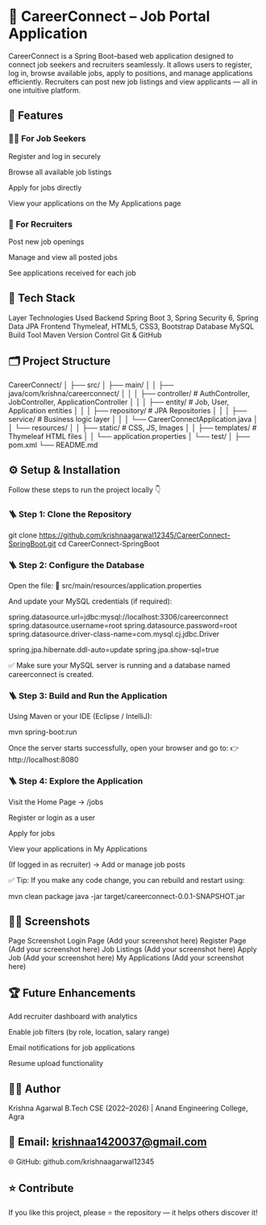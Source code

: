 # 💼 CareerConnect – Job Portal Application

CareerConnect is a Spring Boot–based web application designed to connect job seekers and recruiters seamlessly.
It allows users to register, log in, browse available jobs, apply to positions, and manage applications efficiently.
Recruiters can post new job listings and view applicants — all in one intuitive platform.

## 🚀 Features
### 👨‍💼 For Job Seekers

Register and log in securely

Browse all available job listings

Apply for jobs directly

View your applications on the My Applications page

### 🏢 For Recruiters

Post new job openings

Manage and view all posted jobs

See applications received for each job

## 🧠 Tech Stack
Layer	Technologies Used
Backend	Spring Boot 3, Spring Security 6, Spring Data JPA
Frontend	Thymeleaf, HTML5, CSS3, Bootstrap
Database	MySQL
Build Tool	Maven
Version Control	Git & GitHub
## 🗂️ Project Structure
CareerConnect/
│
├── src/
│   ├── main/
│   │   ├── java/com/krishna/careerconnect/
│   │   │   ├── controller/        # AuthController, JobController, ApplicationController
│   │   │   ├── entity/            # Job, User, Application entities
│   │   │   ├── repository/        # JPA Repositories
│   │   │   ├── service/           # Business logic layer
│   │   │   └── CareerConnectApplication.java
│   │   └── resources/
│   │       ├── static/            # CSS, JS, Images
│   │       ├── templates/         # Thymeleaf HTML files
│   │       └── application.properties
│   └── test/
│
├── pom.xml
└── README.md

## ⚙️ Setup & Installation

Follow these steps to run the project locally 👇

### 🪜 Step 1: Clone the Repository
git clone https://github.com/krishnaagarwal12345/CareerConnect-SpringBoot.git
cd CareerConnect-SpringBoot

### 🪜 Step 2: Configure the Database

Open the file:
📄 src/main/resources/application.properties

And update your MySQL credentials (if required):

spring.datasource.url=jdbc:mysql://localhost:3306/careerconnect
spring.datasource.username=root
spring.datasource.password=root
spring.datasource.driver-class-name=com.mysql.cj.jdbc.Driver

spring.jpa.hibernate.ddl-auto=update
spring.jpa.show-sql=true


✅ Make sure your MySQL server is running and a database named careerconnect is created.

### 🪜 Step 3: Build and Run the Application

Using Maven or your IDE (Eclipse / IntelliJ):

mvn spring-boot:run


Once the server starts successfully, open your browser and go to:
👉 http://localhost:8080

### 🪜 Step 4: Explore the Application

Visit the Home Page → /jobs

Register or login as a user

Apply for jobs

View your applications in My Applications

(If logged in as recruiter) → Add or manage job posts

✅ Tip: If you make any code change, you can rebuild and restart using:

mvn clean package
java -jar target/careerconnect-0.0.1-SNAPSHOT.jar

## 🧑‍💻 Screenshots
Page	Screenshot
Login Page	(Add your screenshot here)
Register Page	(Add your screenshot here)
Job Listings	(Add your screenshot here)
Apply Job	(Add your screenshot here)
My Applications	(Add your screenshot here)
## 🏆 Future Enhancements

Add recruiter dashboard with analytics

Enable job filters (by role, location, salary range)

Email notifications for job applications

Resume upload functionality

## 👨‍💻 Author

Krishna Agarwal
B.Tech CSE (2022–2026) | Anand Engineering College, Agra
## 📧 Email: krishnaa1420037@gmail.com

🌐 GitHub: github.com/krishnaagarwal12345

## ⭐ Contribute

If you like this project, please ⭐ the repository — it helps others discover it!
